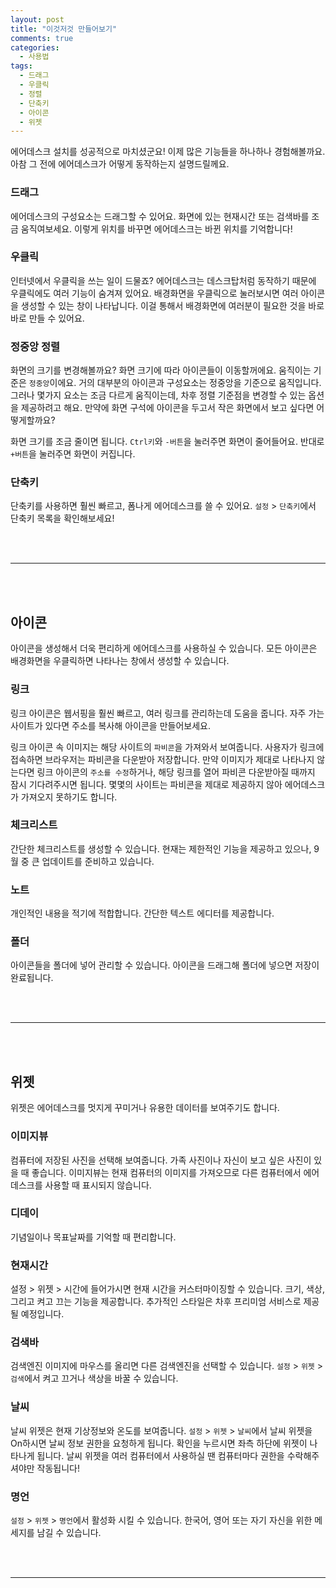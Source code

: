 ```yaml
---
layout: post
title: "이것저것 만들어보기"
comments: true
categories:
  - 사용법
tags:
  - 드래그
  - 우클릭
  - 정렬
  - 단축키
  - 아이콘
  - 위젯
---
```


에어데스크 설치를 성공적으로 마치셨군요! 이제 많은 기능들을 하나하나 경험해볼까요.
아참 그 전에 에어데스크가 어떻게 동작하는지 설명드릴께요.

### 드래그

에어데스크의 구성요소는 드래그할 수 있어요. 화면에 있는 현재시간 또는 검색바를 조금 움직여보세요. 이렇게 위치를 바꾸면 에어데스크는 바뀐 위치를 기억합니다! 

### 우클릭

인터넷에서 우클릭을 쓰는 일이 드물죠? 에어데스크는 데스크탑처럼 동작하기 때문에 우클릭에도 여러 기능이 숨겨져 있어요.
배경화면을 우클릭으로 눌러보시면 여러 아이콘을 생성할 수 있는 창이 나타납니다. 이걸 통해서 배경화면에 여러분이 필요한 것을 바로바로 만들 수 있어요.


### 정중앙 정렬
화면의 크기를 변경해볼까요? 화면 크기에 따라 아이콘들이 이동할꺼에요.
움직이는 기준은 `정중앙`이에요. 거의 대부분의 아이콘과 구성요소는 정중앙을 기준으로 움직입니다.
그러나 몇가지 요소는 조금 다르게 움직이는데, 차후 정렬 기준점을 변경할 수 있는 옵션을 제공하려고 해요.
만약에 화면 구석에 아이콘을 두고서 작은 화면에서 보고 싶다면 어떻게할까요?

화면 크기를 조금 줄이면 됩니다. 
`Ctrl키`와 `-버튼`을 눌러주면 화면이 줄어들어요.
반대로 `+버튼`을 눌러주면 화면이 커집니다.

### 단축키
단축키를 사용하면 훨씬 빠르고, 폼나게 에어데스크를 쓸 수 있어요. 
`설정` > `단축키`에서 단축키 목록을 확인해보세요!


<br>
<br>
<hr>
<br>
<br>



## 아이콘
아이콘을 생성해서 더욱 편리하게 에어데스크를 사용하실 수 있습니다. 모든 아이콘은 배경화면을 우클릭하면 나타나는 창에서 생성할 수 있습니다.


### 링크

링크 아이콘은 웹서핑을 훨씬 빠르고, 여러 링크를 관리하는데 도움을 줍니다. 자주 가는 사이트가 있다면 주소를 복사해 아이콘을 만들어보세요.

링크 아이콘 속 이미지는 해당 사이트의 `파비콘`을 가져와서 보여줍니다. 사용자가 링크에 접속하면 브라우저는 파비콘을 다운받아 저장합니다. 만약 이미지가 제대로 나타나지 않는다면 링크 아이콘의 `주소를 수정`하거나, 해당 링크를 열어 파비콘 다운받아질 때까지 잠시 기다려주시면 됩니다. 몇몇의 사이트는 파비콘을 제대로 제공하지 않아 에어데스크가 가져오지 못하기도 합니다.

### 체크리스트
간단한 체크리스트를 생성할 수 있습니다. 현재는 제한적인 기능을 제공하고 있으나, 9월 중 큰 업데이트를 준비하고 있습니다.

### 노트

개인적인 내용을 적기에 적합합니다. 간단한 텍스트 에디터를 제공합니다.

### 폴더
아이콘들을 폴더에 넣어 관리할 수 있습니다. 아이콘을 드래그해 폴더에 넣으면 저장이 완료됩니다.

<br>
<br>
<hr>
<br>
<br>

## 위젯
위젯은 에어데스크를 멋지게 꾸미거나 유용한 데이터를 보여주기도 합니다.

### 이미지뷰
컴퓨터에 저장된 사진을 선택해 보여줍니다. 가족 사진이나 자신이 보고 싶은 사진이 있을 때 좋습니다. 이미지뷰는 현재 컴퓨터의 이미지를 가져오므로 다른 컴퓨터에서 에어데스크를 사용할 때 표시되지 않습니다.

### 디데이
기념일이나 목표날짜를 기억할 때 편리합니다.

### 현재시간
설정 > 위젯 > 시간에 들어가시면 현재 시간을 커스터마이징할 수 있습니다. 크기, 색상, 그리고 켜고 끄는 기능을 제공합니다. 추가적인 스타일은 차후 프리미엄 서비스로 제공될 예정입니다.

### 검색바
검색엔진 이미지에 마우스를 올리면 다른 검색엔진을 선택할 수 있습니다. `설정` > `위젯` > `검색`에서 켜고 끄거나 색상을 바꿀 수 있습니다.

### 날씨
날씨 위젯은 현재 기상정보와 온도를 보여줍니다. `설정` > `위젯` > `날씨`에서 날씨 위젯을 On하시면 날씨 정보 권한을 요청하게 됩니다. 확인을 누르시면 좌측 하단에 위젯이 나타나게 됩니다.
날씨 위젯을 여러 컴퓨터에서 사용하실 땐 컴퓨터마다 권한을 수락해주셔야만 작동됩니다!

### 명언
`설정` > `위젯` > `명언`에서 활성화 시킬 수 있습니다. 한국어, 영어 또는 자기 자신을 위한 메세지를 남길 수 있습니다.


<br>
<br>
<hr>
<br>
<br>
